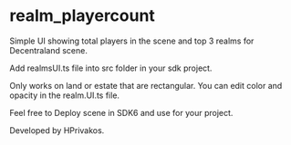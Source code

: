 # realm_playercount
 Simple UI showing total players in the scene and top 3 realms for Decentraland scene.


 Add realmsUI.ts file into src folder in your sdk project.

Only works on land or estate that are rectangular. You can edit color and opacity in the realm.UI.ts file.

Feel free to Deploy scene in SDK6 and use for your project. 

Developed by HPrivakos.

